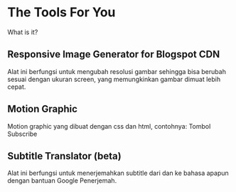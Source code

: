 # The Tools For You

What is it?

## Responsive Image Generator for Blogspot CDN

Alat ini berfungsi untuk mengubah resolusi gambar sehingga bisa berubah sesuai dengan ukuran screen, yang memungkinkan gambar dimuat lebih cepat.

## Motion Graphic

Motion graphic yang dibuat dengan css dan html, contohnya: Tombol Subscribe

## Subtitle Translator (beta)

Alat ini berfungsi untuk menerjemahkan subtitle dari dan ke bahasa apapun dengan bantuan Google Penerjemah.
